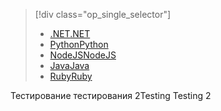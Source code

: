 > [!div class="op_single_selector"]
> * [<span data-ttu-id="666ee-101">.NET</span><span class="sxs-lookup"><span data-stu-id="666ee-101">.NET</span></span>](../articles/active-directory-b2c/active-directory-b2c-devquickstarts-graph-dotnet.md)
> * [<span data-ttu-id="666ee-102">Python</span><span class="sxs-lookup"><span data-stu-id="666ee-102">Python</span></span>](active-directory-b2c-devquickstarts-graph-python.md)
> * [<span data-ttu-id="666ee-103">NodeJS</span><span class="sxs-lookup"><span data-stu-id="666ee-103">NodeJS</span></span>](active-directory-b2c-devquickstarts-graph-nodeJS.md)
> * [<span data-ttu-id="666ee-104">Java</span><span class="sxs-lookup"><span data-stu-id="666ee-104">Java</span></span>](active-directory-b2c-devquickstarts-graph-java.md)
> * [<span data-ttu-id="666ee-105">Ruby</span><span class="sxs-lookup"><span data-stu-id="666ee-105">Ruby</span></span>](active-directory-b2c-devquickstarts-graph-ruby.md)
> 
> 
<span data-ttu-id="666ee-106">Тестирование тестирования 2</span><span class="sxs-lookup"><span data-stu-id="666ee-106">Testing Testing 2</span></span>

